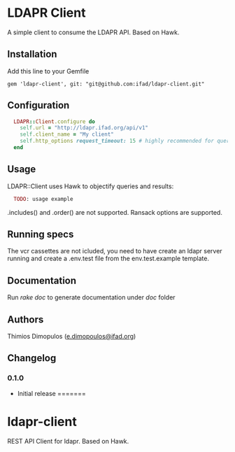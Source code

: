 # LDAPR Client

A simple client to consume the LDAPR API. Based on Hawk.

## Installation

Add this line to your Gemfile

    gem 'ldapr-client', git: "git@github.com:ifad/ldapr-client.git"

## Configuration

```ruby
  LDAPR::Client.configure do
    self.url = "http://ldapr.ifad.org/api/v1"
    self.client_name = "My client"
    self.http_options request_timeout: 15 # highly recommended for queries
  end
```

## Usage

LDAPR::Client uses Hawk to objectify queries and results:

```ruby
  TODO: usage example
```

.includes() and .order() are not supported. Ransack options are supported.

## Running specs

The vcr cassettes are not icluded, you need to have create an ldapr server running and create a .env.test file from the env.test.example template.

## Documentation

Run _rake doc_ to generate documentation under _doc_ folder

## Authors

Thimios Dimopulos (e.dimopoulos@ifad.org)

## Changelog

### 0.1.0

- Initial release
=======
# ldapr-client
REST API Client for ldapr. Based on Hawk.

